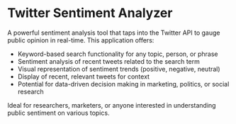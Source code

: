 # Twitter Sentiment Analyzer

A powerful sentiment analysis tool that taps into the Twitter API to gauge public opinion in real-time. This application offers:

 - Keyword-based search functionality for any topic, person, or phrase
 - Sentiment analysis of recent tweets related to the search term
 - Visual representation of sentiment trends (positive, negative, neutral) 
 - Display of recent, relevant tweets for context
 - Potential for data-driven decision making in marketing, politics, or social research

Ideal for researchers, marketers, or anyone interested in understanding public sentiment on various topics.
